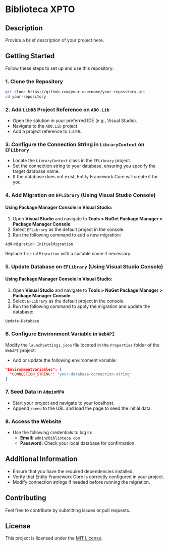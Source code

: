 # Biblioteca XPTO

## Description
Provide a brief description of your project here.

## Getting Started

Follow these steps to set up and use this repository:

### 1. Clone the Repository
```sh
git clone https://github.com/your-username/your-repository.git
cd your-repository
```

### 2. Add `LibDB` Project Reference on `ADO.Lib`
- Open the solution in your preferred IDE (e.g., Visual Studio).
- Navigate to the `ADO.Lib` project.
- Add a project reference to `LibDB`.

### 3. Configure the Connection String in `LibraryContext` on `EFLibrary`
- Locate the `LibraryContext` class in the `EFLibrary` project.
- Set the connection string to your database, ensuring you specify the target database name.
- If the database does not exist, Entity Framework Core will create it for you.

### 4. Add Migration on `EFLibrary` (Using Visual Studio Console)
#### Using Package Manager Console in Visual Studio:
1. Open **Visual Studio** and navigate to **Tools > NuGet Package Manager > Package Manager Console**.
2. Select `EFLibrary` as the default project in the console.
3. Run the following command to add a new migration:
```sh
Add-Migration InitialMigration
```
Replace `InitialMigration` with a suitable name if necessary.

### 5. Update Database on `EFLibrary` (Using Visual Studio Console)
#### Using Package Manager Console in Visual Studio:
1. Open **Visual Studio** and navigate to **Tools > NuGet Package Manager > Package Manager Console**.
2. Select `EFLibrary` as the default project in the console.
3. Run the following command to apply the migration and update the database:
```sh
Update-Database
```

### 6. Configure Environment Variable in `WebAPI`
Modify the `launchSettings.json` file located in the `Properties` folder of the `WebAPI` project:
- Add or update the following environment variable:
```json
"EnvironmentVariables": {
  "CONNECTION_STRING": "your-database-connection-string"
}
```

### 7. Seed Data in `AdminMPA`
- Start your project and navigate to your localhost.
- Append `/seed` to the URL and load the page to seed the initial data.

### 8. Access the Website
- Use the following credentials to log in:
  - **Email:** `admin@biblioteca.com`
  - **Password:** Check your local database for confirmation.

## Additional Information
- Ensure that you have the required dependencies installed.
- Verify that Entity Framework Core is correctly configured in your project.
- Modify connection strings if needed before running the migration.

## Contributing
Feel free to contribute by submitting issues or pull requests.

## License
This project is licensed under the [MIT License](LICENSE).

